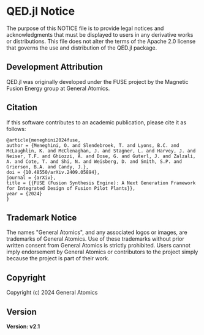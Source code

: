 # QED.jl Notice

The purpose of this NOTICE file is to provide legal notices and acknowledgments that must be displayed to users in any derivative works or distributions. This file does not alter the terms of the Apache 2.0 license that governs the use and distribution of the QED.jl package.

## Development Attribution

QED.jl was originally developed under the FUSE project by the Magnetic Fusion Energy group at General Atomics.

## Citation

If this software contributes to an academic publication, please cite it as follows:

    @article{meneghini2024fuse,
    author = {Meneghini, O. and Slendebroek, T. and Lyons, B.C. and McLaughlin, K. and McClenaghan, J. and Stagner, L. and Harvey, J. and Neiser, T.F. and Ghiozzi, A. and Dose, G. and Guterl, J. and Zalzali, A. and Cote, T. and Shi, N. and Weisberg, D. and Smith, S.P. and Grierson, B.A. and Candy, J.},
    doi = {10.48550/arXiv.2409.05894},
    journal = {arXiv},
    title = {{FUSE (Fusion Synthesis Engine): A Next Generation Framework for Integrated Design of Fusion Pilot Plants}},
    year = {2024}
    }

## Trademark Notice

The names "General Atomics", and any associated logos or images, are trademarks of General Atomics. Use of these trademarks without prior written consent from General Atomics is strictly prohibited. Users cannot imply endorsement by General Atomics or contributors to the project simply because the project is part of their work.

## Copyright

Copyright (c) 2024 General Atomics

## Version

**Version: v2.1**
